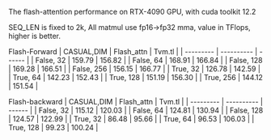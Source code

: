 The flash-attention performance on RTX-4090 GPU, with cuda toolkit 12.2

SEQ_LEN is fixed to 2k, All matmul use fp16->fp32 mma, value in TFlops, higher is better.

Flash-Forward
| CASUAL,DIM | Flash_attn | Tvm.tl |
| ---------  | ---------- | ------ |
| False, 32  | 159.79     | 156.82 |
| False, 64  | 168.91     | 166.84 |
| False, 128 | 169.28     | 166.51 |
| False, 256 | 156.15     | 166.77 |
| True, 32   | 126.78     | 142.59 |
| True, 64   | 142.23     | 152.43 |
| True, 128  | 151.19     | 156.30 |
| True, 256  | 144.12     | 151.54 |

Flash-backward
| CASUAL,DIM | Flash_attn | Tvm.tl |
| ---------  | ---------- | ------ |
| False, 32  | 115.12     | 120.03 |
| False, 64  | 124.81     | 130.94 |
| False, 128 | 124.57     | 122.99 |
| True, 32   | 86.48     | 95.66  |
| True, 64   | 96.53     | 106.03 |
| True, 128  | 99.23     | 100.24 |
